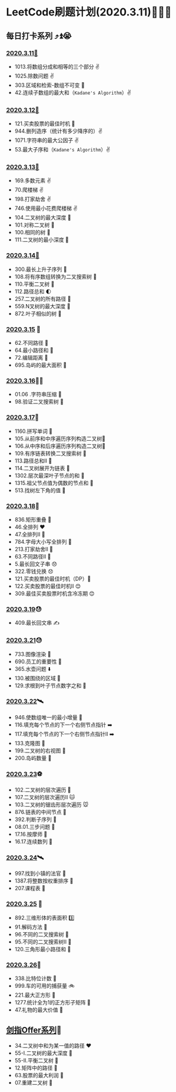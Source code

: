 # LeetCode刷题计划(2020.3.11)🐜🐜🐜

## 每日打卡系列 ⤴️⏫😭

### [2020.3.11🍡](https://github.com/Wanfengyueluo/DailyCoding/blob/master/2020-3-11.md)

- 1013.将数组分成和相等的三个部分 :v:
- 1025.除数问题 :v:
- 303.区域和检索-数组不可变 💞
- 42.连续子数组的最大和（`Kadane's Algorithm`）:v:

### [2020.3.12🍡](https://github.com/Wanfengyueluo/DailyCoding/blob/master/2020-3-12.md)

- 121.买卖股票的最佳时机 💯
- 944.删列造序（统计有多少降序的）:v:
- 1071.字符串的最大公因子 :v:
- 53.最大子序和（`Kadane's Algorithm`）:v:

### [2020.3.13🍡](https://github.com/Wanfengyueluo/DailyCoding/blob/master/2020-3-13.md)

- 169.多数元素 :v:
- 70.爬楼梯 :v:
- 198.打家劫舍 :v:
- 746.使用最小花费爬楼梯 :v:
- 104.二叉树的最大深度 :apple:
- 101.对称二叉树 :apple:
- 100.相同的树 :orange:
- 111.二叉树的最小深度 :orange:

### [2020.3.14🍡](https://github.com/Wanfengyueluo/DailyCoding/blob/master/2020-3-14.md)

- 300.最长上升子序列 :banana:
- 108.将有序数组转换为二叉搜索树 :apple:
- 110.平衡二叉树 :aerial_tramway:
- 112.路径总和 :first_quarter_moon:
- 257.二叉树的所有路径 :green_apple:
- 559.N叉树的最大深度 :purse:
- 872.叶子相似的树 :eggplant:

### [2020.3.15](https://github.com/Wanfengyueluo/DailyCoding/blob/master/2020-3-15.md) :watermelon:

- 62.不同路径 :purse:
- 64.最小路径和 :orange:
- 72.编辑距离 :peach:
- 695.岛屿的最大面积 :ocean:

### [2020.3.16](https://github.com/Wanfengyueluo/DailyCoding/blob/master/2020-3-16.md):pear::sob:

- 01.06 .字符串压缩 :crab:
- 98.验证二叉搜索树 :baby_chick:

### [2020.3.17](https://github.com/Wanfengyueluo/DailyCoding/blob/master/2020-3-17.md):tiger:

- 1160.拼写单词 :eagle:
- 105.从前序和中序遍历序列构造二叉树:deciduous_tree:
- 106.从中序和后序遍历序列构造二叉树:deciduous_tree:
- 109.有序链表转换二叉搜索树 :deciduous_tree:
- 113.路径总和II :deciduous_tree:
- 114.二叉树展开为链表 :evergreen_tree:
- 1302.层次最深叶子节点的和 :palm_tree:
- 1315.祖父节点值为偶数的节点和 :evergreen_tree:
- 513.找树左下角的值 :christmas_tree:

### [2020.3.18](https://github.com/Wanfengyueluo/DailyCoding/blob/master/2020-3-18.md):goat:

- 836.矩形重叠 🔢
- 46.全排列 ❤️
- 47.全排列II 💛
- 784.字母大小写全排列 💚
- 213.打家劫舍II 💙
- 63.不同路径II 💜
- 5.最长回文子串 😞
- 322.零钱兑换 😞
- 121.买卖股票的最佳时机（DP）🤗
- 122.买卖股票的最佳时机II 😊
- 309.最佳买卖股票时机含冷冻期 😊

### [2020.3.19](https://github.com/Wanfengyueluo/DailyCoding/blob/master/2020-3-19.md):sweat:

- 409.最长回文串 ✍

### [2020.3.21](https://github.com/Wanfengyueluo/DailyCoding/blob/master/2020-3-21.md):sweat:

- 733.图像渲染 :deciduous_tree:
- 690.员工的重要性 :deciduous_tree:
- 365.水壶问题 :arrow_down:
- 130.被围绕的区域 :evergreen_tree:
- 129.求根到叶子节点数字之和 :deciduous_tree:

### [2020.3.22](https://github.com/Wanfengyueluo/DailyCoding/blob/master/2020-3-22.md):artificial_satellite:

- 946.使数组唯一的最小增量 :first_quarter_moon_with_face:
- 116.填充每个节点的下一个右侧节点指针 :arrow_right:
- 117.填充每个节点的下一个右侧节点指针II :arrow_right:
- 133.克隆图 :grapes:
- 199.二叉树的右视图 :evergreen_tree:
- 200.岛屿数量 :bridge_at_night:

### [2020.3.23](https://github.com/Wanfengyueluo/DailyCoding/blob/master/2020-3-23.md):soccer:

- 102.二叉树的层次遍历 🐶
- 107.二叉树的层次遍历II 🐱
- 103.二叉树的锯齿形层次遍历 🐭
- 876.链表的中间节点 🐹
- 392.判断子序列 🐰
- 08.01.三步问题 🐯
- 17.16.按摩师 🐨
- 16.17.连续数列 🐻

### [2020.3.24](https://github.com/Wanfengyueluo/DailyCoding/blob/master/2020-3-24.md):artificial_satellite:

- 997.找到小镇的法官 :grapes:
- 1387.将整数按权重排序 :peach:
- 207.课程表 :apple:

### [2020.3.25](https://github.com/Wanfengyueluo/DailyCoding/blob/master/2020-3-25.md) :sunflower:

- 892.三维形体的表面积 :three:
- 91.解码方法 :baby_chick:
- 96.不同的二叉搜索树 :deciduous_tree:
- 95.不同的二叉搜索树II :deciduous_tree:
- 120.三角形最小路径和 :small_red_triangle:

### [2020.3.26](https://github.com/Wanfengyueluo/DailyCoding/blob/master/2020-3-26.md):green_apple:

- 338.比特位计数 :bacon:
- 999.车的可用的捕获量 :bike:
- 221.最大正方形 :red_circle:
- 1277.统计全为1的正方形子矩阵 :aerial_tramway:
- 47.礼物的最大价值 :prince:

## [剑指Offer系列](https://github.com/Wanfengyueluo/DailyCoding/blob/master/剑指offer.md)🏸

- 34.二叉树中和为某一值的路径 ❤️
- 55-I.二叉树的最大深度 💙
- 55-II.平衡二叉树 💜
- 12.矩阵中的路径 :yellow_heart:
- 63.股票的最大利润 :blue_heart:
- 07.重建二叉树 :blue_heart:

